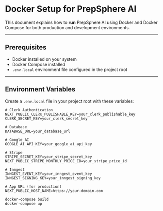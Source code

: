# Docker Setup for PrepSphere AI

This document explains how to **run** PrepSphere AI using Docker and Docker Compose for both production and development environments.

---

## Prerequisites

- Docker installed on your system  
- Docker Compose installed  
- `.env.local` environment file configured in the project root  

---

## Environment Variables

Create a `.env.local` file in your project root with these variables:

```env
# Clerk Authentication
NEXT_PUBLIC_CLERK_PUBLISHABLE_KEY=your_clerk_publishable_key
CLERK_SECRET_KEY=your_clerk_secret_key

# Database
DATABASE_URL=your_database_url

# Google AI
GOOGLE_AI_API_KEY=your_google_ai_api_key

# Stripe
STRIPE_SECRET_KEY=your_stripe_secret_key
NEXT_PUBLIC_STRIPE_MONTHLY_PRICE_ID=your_stripe_price_id

# Inngest
INNGEST_EVENT_KEY=your_inngest_event_key
INNGEST_SIGNING_KEY=your_inngest_signing_key

# App URL (for production)
NEXT_PUBLIC_HOST_NAME=https://your-domain.com
```
```bash
docker-compose build
docker-compose up
```
